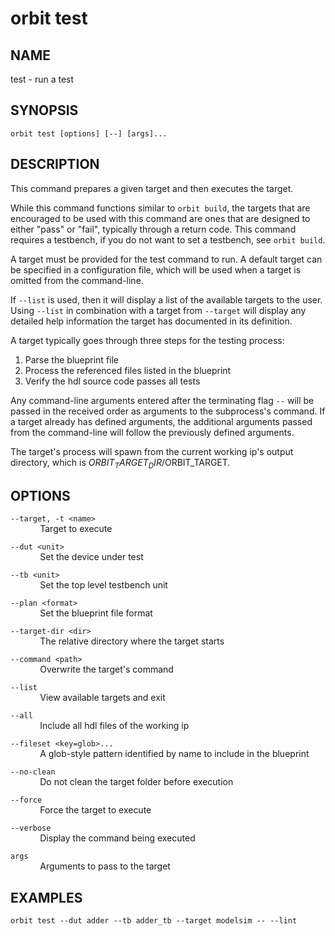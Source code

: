 # __orbit test__

## __NAME__

test - run a test

## __SYNOPSIS__

```
orbit test [options] [--] [args]...
```

## __DESCRIPTION__

This command prepares a given target and then executes the target.

While this command functions similar to `orbit build`, the targets that are 
encouraged to be used with this command are ones that are designed to either
"pass" or "fail", typically through a return code. This command requires a
testbench, if you do not want to set a testbench, see `orbit build`.

A target must be provided for the test command to run. A default target can
be specified in a configuration file, which will be used when a target is
omitted from the command-line.

If `--list` is used, then it will display a list of the available targets to
the user. Using `--list` in combination with a target from `--target` will
display any detailed help information the target has documented in its 
definition.

A target typically goes through three steps for the testing process:  
   1. Parse the blueprint file  
   2. Process the referenced files listed in the blueprint  
   3. Verify the hdl source code passes all tests

Any command-line arguments entered after the terminating flag `--` will be
passed in the received order as arguments to the subprocess's command. If a 
target already has defined arguments, the additional arguments passed from the 
command-line will follow the previously defined arguments.

The target's process will spawn from the current working ip's output directory,
which is $ORBIT_TARGET_DIR/$ORBIT_TARGET.

## __OPTIONS__

`--target, -t <name>`  
&nbsp; &nbsp; &nbsp; &nbsp; &nbsp; &nbsp; Target to execute

`--dut <unit>`  
&nbsp; &nbsp; &nbsp; &nbsp; &nbsp; &nbsp; Set the device under test

`--tb <unit>`  
&nbsp; &nbsp; &nbsp; &nbsp; &nbsp; &nbsp; Set the top level testbench unit

`--plan <format>`  
&nbsp; &nbsp; &nbsp; &nbsp; &nbsp; &nbsp; Set the blueprint file format

`--target-dir <dir>`  
&nbsp; &nbsp; &nbsp; &nbsp; &nbsp; &nbsp; The relative directory where the target starts

`--command <path>`  
&nbsp; &nbsp; &nbsp; &nbsp; &nbsp; &nbsp; Overwrite the target's command

`--list`  
&nbsp; &nbsp; &nbsp; &nbsp; &nbsp; &nbsp; View available targets and exit

`--all`  
&nbsp; &nbsp; &nbsp; &nbsp; &nbsp; &nbsp; Include all hdl files of the working ip

`--fileset <key=glob>...`  
&nbsp; &nbsp; &nbsp; &nbsp; &nbsp; &nbsp; A glob-style pattern identified by name to include in the blueprint

`--no-clean`  
&nbsp; &nbsp; &nbsp; &nbsp; &nbsp; &nbsp; Do not clean the target folder before execution

`--force`  
&nbsp; &nbsp; &nbsp; &nbsp; &nbsp; &nbsp; Force the target to execute 

`--verbose`  
&nbsp; &nbsp; &nbsp; &nbsp; &nbsp; &nbsp; Display the command being executed

`args`  
&nbsp; &nbsp; &nbsp; &nbsp; &nbsp; &nbsp; Arguments to pass to the target

## __EXAMPLES__

```
orbit test --dut adder --tb adder_tb --target modelsim -- --lint
```

